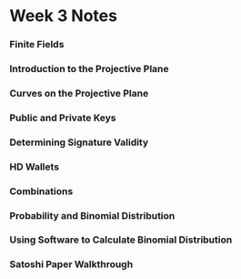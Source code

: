 # Week 3 Notes

### Finite Fields

### Introduction to the Projective Plane

### Curves on the Projective Plane

### Public and Private Keys

### Determining Signature Validity

### HD Wallets

### Combinations

### Probability and Binomial Distribution

### Using Software to Calculate Binomial Distribution

### Satoshi Paper Walkthrough
